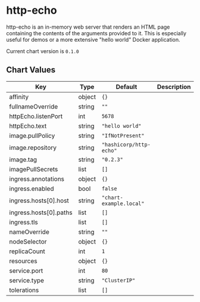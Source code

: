 http-echo
=========
http-echo is an in-memory web server that renders an HTML page containing the
contents of the arguments provided to it. This is especially useful for demos or
a more extensive "hello world" Docker application.

Current chart version is `0.1.0`

## Chart Values

| Key | Type | Default | Description |
|-----|------|---------|-------------|
| affinity | object | `{}` |  |
| fullnameOverride | string | `""` |  |
| httpEcho.listenPort | int | `5678` |  |
| httpEcho.text | string | `"hello world"` |  |
| image.pullPolicy | string | `"IfNotPresent"` |  |
| image.repository | string | `"hashicorp/http-echo"` |  |
| image.tag | string | `"0.2.3"` |  |
| imagePullSecrets | list | `[]` |  |
| ingress.annotations | object | `{}` |  |
| ingress.enabled | bool | `false` |  |
| ingress.hosts[0].host | string | `"chart-example.local"` |  |
| ingress.hosts[0].paths | list | `[]` |  |
| ingress.tls | list | `[]` |  |
| nameOverride | string | `""` |  |
| nodeSelector | object | `{}` |  |
| replicaCount | int | `1` |  |
| resources | object | `{}` |  |
| service.port | int | `80` |  |
| service.type | string | `"ClusterIP"` |  |
| tolerations | list | `[]` |  |
